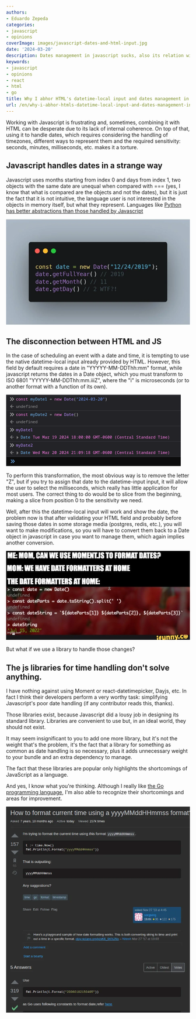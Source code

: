 ```yaml
---
authors:
- Eduardo Zepeda
categories:
- javascript
- opinions
coverImage: images/javascript-dates-and-html-input.jpg
date: '2024-03-20'
description: Dates management in javascript sucks, also its relation with the HTML datetime-local input is counterintuitive and incoherent and only denotes Javascript's faults as a language
keywords:
- javascript
- opinions
- react
- html
- go
title: Why I abhor HTML's datetime-local input and dates management in Javascript?
url: /en/why-i-abhor-htmls-datetime-local-input-and-dates-management-in-javascript
---
```



Working with Javascript is frustrating and, sometimes, combining it with HTML can be desperate due to its lack of internal coherence. On top of that, using it to handle dates, which requires considering the handling of timezones, different ways to represent them and the required sensitivity: seconds, minutes, milliseconds, etc. makes it a torture.

## Javascript handles dates in a strange way

Javascript uses months starting from index 0 and days from index 1, two objects with the same date are unequal when compared with === (yes, I know that what is compared are the objects and not the dates), but it is just the fact that it is not intuitive, the language user is not interested in the objects in memory itself, but what they represent. Languages like [Python has better abstractions than those handled by Javascript](/en/python-vs-javascript-which-is-the-best-programming-language/)

!["Javascript's date management is not intuitive"](images/date-javascript.webp "Javascript's date management is not intuitive")

## The disconnection between HTML and JS

In the case of scheduling an event with a date and time, it is tempting to use the native datetime-local input already provided by HTML. However, this field by default requires a date in "YYYYY-MM-DDThh:mm" format, while javascript returns the dates in a Date object, which you must transform to ISO 6801 "YYYYY-MM-DDThh:mm.iiiZ", where the "i" is microseconds (or to another format with a function of its own).

!["Two object with the same date in Javascript aren't equal"](images/two-dates-javascript.png "Javascript's abstraction when it comes to dates can be confusing")

To perform this transformation, the most obvious way is to remove the letter "Z", but if you try to assign that date to the datetime-input input, it will allow the user to select the milliseconds, which really has little application for most users. The correct thing to do would be to slice from the beginning, making a slice from position 0 to the sensitivity we need. 

Well, after this the datetime-local input will work and show the date, the problem now is that after validating your HTML field and probably before saving those dates in some storage media (postgres, redis, etc.), you will want to make modifications, so you will have to convert them back to a Date object in javascript in case you want to manage them, which again implies another conversion.

!["A meme that with irony, makes fun of Javasript's date management"](images/formatting-dates-in-javascript.jpg "Oh, mom! Not javascript again!")

But what if we use a library to handle those changes? 

## The js libraries for time handling don't solve anything.

I have nothing against using Moment or react-datetimepicker, Dayjs, etc. In fact I think their developers perform a very worthy task: simplifying Javascript's poor date handling (if any contributor reads this, thanks). 

Those libraries exist, because Javascript did a lousy job in designing its standard library. Libraries are convenient to use but, in an ideal world, they should not exist.

It may seem insignificant to you to add one more library, but it's not the weight that's the problem, it's the fact that a library for something as common as date handling is so necessary, plus it adds unnecessary weight to your bundle and an extra dependency to manage.

The fact that these libraries are popular only highlights the shortcomings of JavaScript as a language. 

And yes, I know what you're thinking. Although I really like [the Go programming language](/en/go-programming-language-introduction-to-variables-and-data-types/), I'm also able to recognize their shortcomings and areas for improvement.

!["Go date formatting is awful too"](images/date_formatting_golang.webp "Go's date formatting, like Javascript's, is awful")